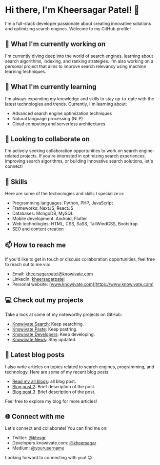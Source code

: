 # Hi there, I'm Kheersagar Patel! 👋

I'm a full-stack developer passionate about creating innovative solutions and optimizing search engines. Welcome to my GitHub profile! 

## 🔭 What I'm currently working on

I'm currently diving deep into the world of search engines, learning about search algorithms, indexing, and ranking strategies. I'm also working on a personal project that aims to improve search relevancy using machine learning techniques.

## 🌱 What I'm currently learning

I'm always expanding my knowledge and skills to stay up-to-date with the latest technologies and trends. Currently, I'm learning about:

- Advanced search engine optimization techniques
- Natural language processing (NLP)
- Cloud computing and serverless architectures

## 👯 Looking to collaborate on

I'm actively seeking collaboration opportunities to work on search engine-related projects. If you're interested in optimizing search experiences, improving search algorithms, or building innovative search solutions, let's connect!

## 💼 Skills

Here are some of the technologies and skills I specialize in:

- Programming languages: Python, PHP, JavaScript
- Frameworks: NextJS, ReactJS
- Databases: MongoDB, MySQL
- Mobile development: Android, Flutter
- Web technologies: HTML, CSS, SaSS, TailWindCSS, Bootstrap
- SEO and content creation

## 📫 How to reach me

If you'd like to get in touch or discuss collaboration opportunities, feel free to reach out to me via:

- Email: [kheersagarpatel@knowivate.com](mailto:kheersagarpatel@knowivate.com)
- LinkedIn: [kheersagarpatel](https://www.linkedin.com/in/kheersagarpatel/)
- Personal website: [www.knowivate.com](https://www.knowivate.com)

## 💻 Check out my projects

Take a look at some of my noteworthy projects on GitHub:

- [Knowivate Search](https://search.knowivate.com/): Keep searching.
- [Knowivate Paste](https://paste.knowivate.com/): Keep pastring.
- [Knowivate Developers](https://developers.knowivate.com/): Keep developing.
- [Knowivate News](https://news.knowivate.com/): Stay updated.

## 📝 Latest blog posts

I also write articles on topics related to search engines, programming, and technology. Here are some of my recent blog posts:

- [Read my all blogs](https://developers.knowivate.com/@kheersagar): all blog post.
- [Blog post 2](https://yourblog.com/post2): Brief description of the post.
- [Blog post 3](https://yourblog.com/post3): Brief description of the post.

Feel free to explore my blog for more articles!

## 🌐 Connect with me

Let's connect and collaborate! You can find me on:

- Twitter: [@khrsgr](https://twitter.com/khrsgr)
- Developers.knowivate.com: [@kheersagar](https://developers.knowivate.com/@kheersagar)
- Medium: [@yourusername](https://medium.com/@kheersagar)

Looking forward to connecting with you! 😊
